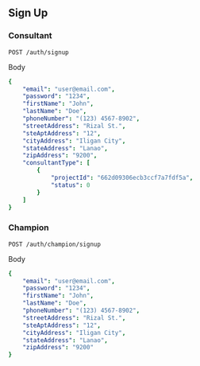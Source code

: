 ## Sign Up

### Consultant

`POST /auth/signup`

Body
```yaml
{
	"email": "user@email.com",
	"password": "1234",
	"firstName": "John",
	"lastName": "Doe",
	"phoneNumber": "(123) 4567-8902",
	"streetAddress": "Rizal St.",
	"steAptAddress": "12",
	"cityAddress": "Iligan City",
	"stateAddress": "Lanao",
	"zipAddress": "9200",
	"consultantType": [
		{
			"projectId": "662d09306ecb3ccf7a7fdf5a",
			"status": 0
		}
	]
}
```

### Champion

`POST /auth/champion/signup`

Body
```yaml
{
	"email": "user@email.com",
	"password": "1234",
	"firstName": "John",
	"lastName": "Doe",
	"phoneNumber": "(123) 4567-8902",
	"streetAddress": "Rizal St.",
	"steAptAddress": "12",
	"cityAddress": "Iligan City",
	"stateAddress": "Lanao",
	"zipAddress": "9200"
}
```